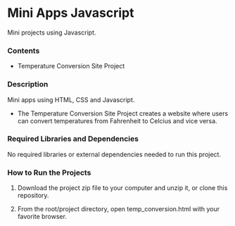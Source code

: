 # Mini Apps Javascript
Mini projects using Javascript.

### Contents
- Temperature Conversion Site Project

### Description
Mini apps using HTML, CSS and Javascript.
- The Temperature Conversion Site Project creates a website where users can convert temperatures from Fahrenheit to Celcius and vice versa.

### Required Libraries and Dependencies
No required libraries or external dependencies needed to run this project.

### How to Run the Projects
1) Download the project zip file to your computer and unzip it, or clone this repository.

2) From the root/project directory, open temp_conversion.html with your favorite browser.
